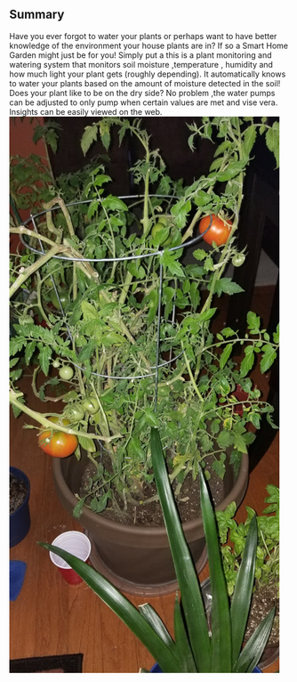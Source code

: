 
## Summary
Have you ever forgot to water your plants or perhaps want to have better knowledge of the environment your house plants are in? If so a Smart Home Garden might just be for you! Simply put a this is a plant monitoring and watering system that monitors soil moisture ,temperature , humidity and how much light your plant gets  (roughly depending). It automatically knows to water your plants based on the amount of moisture detected in the soil!
Does your plant like to be on the dry side? No problem ,the water pumps can be adjusted to only pump when certain values are met and vise vera.
Insights can be easily viewed on the web.
![picture of a tomatoe plant](download_20201126_142038.jpg)


 

